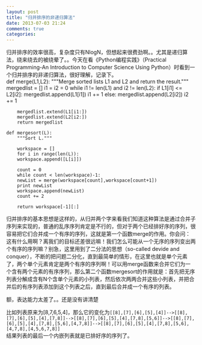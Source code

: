 ```yaml
---
layout: post
title: "归并排序的非递归算法"
date: 2013-07-03 21:24
comments: true
categories: 
---
```


归并排序的效率很高，复杂度只有NlogN，但想起来很费劲啊。。尤其是递归算法，绕来绕去的被绕晕了。。今天在看《Python编程实践》（Practical Programming-An Introduction to Computer Science Using Python）时看到一个归并排序的非递归算法，很好理解，记录下。   
	def merge(L1,L2):
	    """Merge sorted lists L1 and L2 and return the result."""
	    mergedlist = []
	    i1 = i2 = 0 
	    while i1 != len(L1) and i2 != len(L2):
		if L1[i1] <= L2[i2]:
		    mergedlist.append(L1[i1])
		    i1 += 1
		else:
		    mergedlist.append(L2[i2])
		    i2 += 1

	    mergedlist.extend(L1[i1:])
	    mergedlist.extend(L2[i2:])
	    return mergedlist
			
	def mergesort(L):
	    """Sort L."""

	    workspace = []
	    for i in range(len(L)):
		workspace.append([L[i]])

	    count = 0
	    while count < len(workspace)-1:
		newList = merge(workspace[count],workspace[count+1])
		print newList
		workspace.append(newList)
		count += 2

	    return workspace[-1][:]

归并排序的基本思想是这样的，从归并两个字来看我们知道这种算法是通过合并子序列来实现的，普通的乱序序列肯定是不行的，但对于两个已经排好序的序列，很容易把它们合并成一个有序的序列，这就是第一个函数merge的作用。你会问：这有什么用啊？离我们的目标还差很远嘛！我们怎么可能从一个无序的序列变出两个有序的序列嘛？别急，这里用到了二分法的思想（so-called devide and conquer），不断的把问题二分化，直到最简单的情形，在这里也就是单个元素了，两个单个元素肯定是两个有序的序列啊！可以用merge函数来合并它们为一个含有两个元素的有序序列，那么第二个函数mergesort的作用就是：首先把无序列表分解成含有N个含单个元素的小列表，然后依次两两合并这些小列表，并把合并后的有序列表添加到这个列表之后，直到最后合并成一个有序的列表。    

额，表达能力太差了。。还是没有讲清楚   

比如列表原来为[8,7,6,5,4]，那么它的变化为`[[8],[7],[6],[5],[4]]-->[[8],[7],[6],[5],[4],[7,8]]-->[[8],[7],[6],[5],[4],[7,8],[5,6]]-->[[8],[7],[6],[5],[4],[7,8],[5,6],[4,7,8]]-->[[8],[7],[6],[5],[4],[7,8],[5,6],[4,7,8],[4,5,6,7,8]]`   
结果列表的最后一个内嵌列表就是已排好序的序列了。


